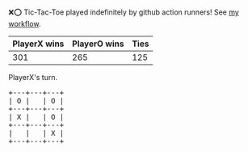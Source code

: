 :x::o: Tic-Tac-Toe played indefinitely by github action runners! See [my workflow](.github/workflows/play.yaml).

|PlayerX wins|PlayerO wins|Ties|
|-|-|-|
|301|265|125|

PlayerX's turn.

<pre>
+---+---+---+
| O |   | O |
+---+---+---+
| X |   | O |
+---+---+---+
|   |   | X |
+---+---+---+
</pre>